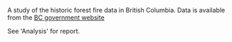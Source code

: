 A study of the historic forest fire data in British Columbia. Data is available from the [BC government website](https://catalogue.data.gov.bc.ca/dataset/fire-incident-locations-historical)

See 'Analysis' for report. 
